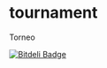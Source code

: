 tournament
==========

Torneo

[![Bitdeli Badge](https://d2weczhvl823v0.cloudfront.net/mgonto/tournament/trend.png)](https://bitdeli.com/free "Bitdeli Badge")


